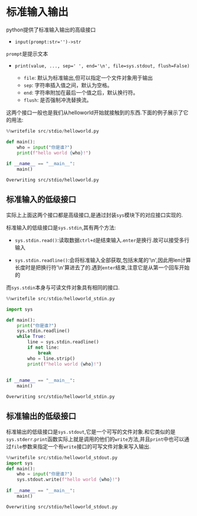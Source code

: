 
# 标准输入输出

python提供了标准输入输出的高级接口

+ `input(prompt:str='')->str`

`prompt`是提示文本


+ `print(value, ..., sep=' ', end='\n', file=sys.stdout, flush=False)`

    + `file`:  默认为标准输出,但可以指定一个文件对象用于输出
    + `sep`: 字符串插入值之间，默认为空格。
    + `end`: 字符串附加在最后一个值之后，默认换行符。  
    + `flush`: 是否强制冲洗替换流。
    
这两个接口一般也是我们从helloworld开始就接触到的东西.下面的例子展示了它的用法:


```python
%%writefile src/stdio/helloworld.py

def main():
    who = input("你是谁?")
    print(f"hello world {who}!")
    
if __name__ == "__main__":
    main()
```

    Overwriting src/stdio/helloworld.py


## 标准输入的低级接口

实际上上面这两个接口都是高级接口,是通过封装`sys`模块下的对应接口实现的.

标准输入的低级接口是`sys.stdin`,其有两个方法:

+ `sys.stdin.read()`:读取数据`ctrl+d`是结束输入.`enter`是换行.故可以接受多行输入

+ `sys.stdin.readline()`:会将标准输入全部获取,包括末尾的'\n',因此用len计算长度时是把换行符'\n'算进去了的.遇到`enter`结束,注意它是从第一个回车开始的

而`sys.stdin`本身与可读文件对象具有相同的接口.


```python
%%writefile src/stdio/helloworld_stdin.py

import sys

def main():
    print("你是谁?")
    sys.stdin.readline()
    while True:
        line = sys.stdin.readline() 
        if not line: 
            break 
        who = line.strip()
        print(f"hello world {who}!")
        
    
if __name__ == "__main__":
    main()
```

    Overwriting src/stdio/helloworld_stdin.py


## 标准输出的低级接口

标准输出的低级接口是`sys.stdout`,它是一个可写的文件对象.和它类似的是`sys.stderr`.`print`函数实际上就是调用的他们的`write`方法,并且`print`中也可以通过`file`参数来指定一个有`write`接口的可写文件对象来写入输出.


```python
%%writefile src/stdio/helloworld_stdout.py
import sys
def main():
    who = input("你是谁?")
    sys.stdout.write(f"hello world {who}!")
    
if __name__ == "__main__":
    main()
```

    Overwriting src/stdio/helloworld_stdout.py

